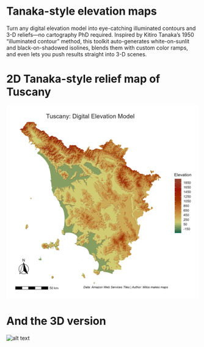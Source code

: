 # Tanaka-style elevation maps

Turn any digital elevation model into eye-catching illuminated contours and 3-D reliefs—no cartography PhD required. Inspired by Kitiro Tanaka’s 1950 “illuminated contour” method, this toolkit auto-generates white-on-sunlit and black-on-shadowed isolines, blends them with custom color ramps, and even lets you push results straight into 3-D scenes.

# 2D Tanaka-style relief map of Tuscany

![alt text](https://github.com/milos-agathon/tanaka-elevation-maps/blob/main/tuscany-tanaka-2d.png?raw=true)

# And the 3D version

![alt text](https://github.com/milos-agathon/tanaka-elevation-maps/blob/main/tuscany-tanaka-3d.png?raw=true)
